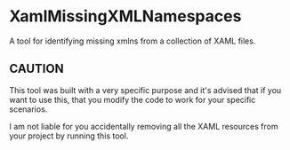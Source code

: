 # XamlMissingXMLNamespaces
A tool for identifying missing xmlns from a collection of XAML files.

## CAUTION

This tool was built with a very specific purpose and it's advised that if you want to use this, that you modify the code to work for your specific scenarios.

I am not liable for you accidentally removing all the XAML resources from your project by running this tool.
